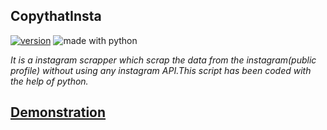 ## CopythatInsta
[![version](https://img.shields.io/badge/version-1.0.1-red.svg)](https://github.com/vaibhavpareek/featsel/)
<img src="https://img.shields.io/badge/made%20with-python-blue.svg" alt="made with python">

*It is a instagram scrapper which scrap the data from the instagram(public profile) without using any instagram API.This script has been coded with the help of python.*

## [Demonstration](/copyythat.mp4)
